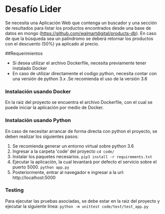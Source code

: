 # Desafío Lider
Se necesita una Aplicación Web que contenga un buscador y una sección de resultados para
listar los productos encontrados desde una base de datos en mongo
(https://github.com/walmartdigital/products-db). En caso de que la búsqueda sea un
palíndromo se deberá retornar los productos con el descuento (50%) ya aplicado al precio.

##Requerimientos
- Si desea utilizar el archivo Dockerfile, necesita previamente tener instalado Docker
- En caso de utilizar directamente el codigo python, necesita contar con una versión de python 3.x .Se recomienda el uso de la versión 3.6  

### Instalación usando Docker
En la raiz del proyecto se encuentra el archivo Dockerfile, con el cual se puede iniciar la aplicación por medio de Docker.

### Instalación usando Python 
En caso de necesitar arrancar de forma directa con python el proyecto, se deben realizar los siguientes pasos:
1) Se recomienda generar un entorno virtual sobre python 3.6
2) Ingresar a la carpeta 'code' del proyecto 
`cd code/`
3) Instalar los paquetes necesarios.
`pip3 install -r requirements.txt`
4) Ejecutar la aplicación, la cual levantará por defecto el servicio sobre el puerto 5000.
`python app.py`
5) Posteriormente, entrar al navegador e ingresar a la url: http://localhost:5000

### Testing
Para ejecutar las pruebas asociadas, se debe estar en la raiz del proyecto y ejecutar la siguiente linea:
 `python -m unittest code/test/test_app.py`